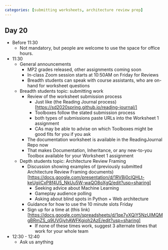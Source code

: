 ```yaml
---
categories: [submitting worksheets, architecture review prep]
---
```


## Day 20
* Before 11:30
  * Not mandatory, but people are welcome to use the space for office hours.
* 11:30
  * General announcements
    * MP2 grades released, other assignments coming soon
    * In-class Zoom session starts at 10:50AM on Friday for Reviews
    * Breadth students can speak with course assistants, who are on-hand for worksheet questions
  * Breadth students topic: submitting work
    * Review of the worksheet submission process
      * Just like (the Reading Journal process)[https://sd2020spring.github.io/reading-journal/]
      * Toolboxes follow the stated submission process
      * both types of submissions paste URLs into the Worksheet 1 assignment
      * CAs may be able to advise on which Toolboxes might be good fits for you if you ask
    * The documentation worksheet is available in the ReadingJournal Repo now
    * That makes Documentation, Inheritance, or any new-to-you Toolbox available for your Worksheet 1 assignment
  * Depth students topic: Architecture Review Framing
    * Discussion showing examples of (previously submitted Architecture Review Framing documents)[https://docs.google.com/presentation/d/1RVBj0clQHLt-keUgiiCxP8f4U5_NkUu5W-waQO8oXgQ/edit?usp=sharing]
      * Seeking advice about Machine Learning
      * Gameplay audience polling
      * Asking about blind spots in Python + Web architecture
    * Guidance for how to use the 10 minute slots Friday
    * Sign up for a time at (this link)[https://docs.google.com/spreadsheets/d/1qe7yXQiY5NzUIMQMgBRmZS_q9UVGjyhAWFKgioh2AzE/edit?usp=sharing]
      * If none of these times work, suggest 3 alternate times that work for your whole team
* 12:30 - 12:40
  * Ask us anything
